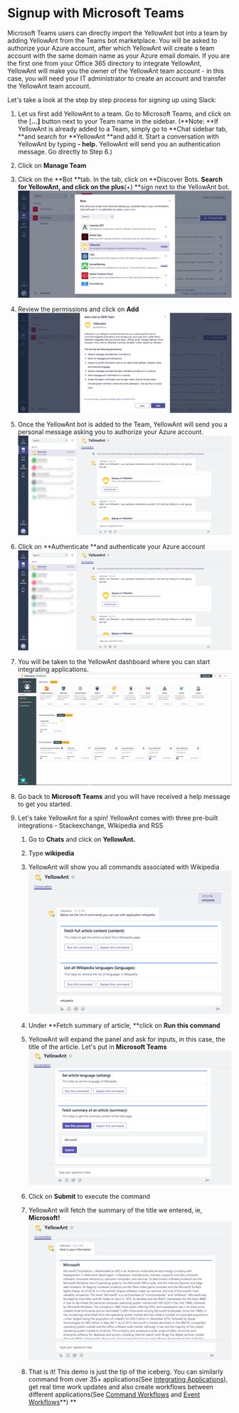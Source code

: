 # Signup with Microsoft Teams

Microsoft Teams users can directly import the YellowAnt bot into a team by adding YellowAnt from the Teams bot marketplace. You will be asked to authorize your Azure account, after which YellowAnt will create a team account with the same domain name as your Azure email domain. If you are the first one from your Office 365 directory to integrate YellowAnt, YellowAnt will make you the owner of the YellowAnt team account - in this case, you will need your IT administrator to create an  account and transfer the YellowAnt team account.

Let's take a look at the step by step process for signing up using Slack:

1. Let us first add YellowAnt to a team. Go to Microsoft Teams, and click on the \[**...\]** button next to your Team name in the sidebar. \(**Note: **If YellowAnt is already added to a Team, simply go to **Chat sidebar tab, **and search for **YellowAnt **and add it. Start a conversation with YellowAnt by typing **- help.** YellowAnt will send you an authentication message. Go directly to Step 6.\)

2. Click on **Manage Team**

3. Click on the **Bot **tab. In the tab, click on **Discover Bots. **Search for **YellowAnt**, and click on the plus**\(+\) **sign next to the YellowAnt bot.![](/assets/screenshot-teams.microsoft.com-2017-12-03-21-34-19-804.png)

4. Review the permissions and click on **Add**![](/assets/screenshot-teams.microsoft.com-2017-12-03-21-38-23-953.png)

5. Once the YellowAnt bot is added to the Team, YellowAnt will send you a personal message asking you to authorize your Azure account.![](/assets/screenshot-teams.microsoft.com-2017-12-03-21-42-12-146.png)

6. Click on **Authenticate **and authenticate your Azure account![](/assets/screenshot-teams.microsoft.com-2017-12-03-21-42-12-146.png)

7. You will be taken to the YellowAnt dashboard where you can start integrating applications.![](/assets/Overview.jpg)

8. Go back to **Microsoft Teams** and you will have received a help message to get you started.

9. Let's take YellowAnt for a spin! YellowAnt comes with three pre-built integrations - Stackexchange, WIkipedia and RSS

   1. Go to **Chats** and click on **YellowAnt.**

   2. Type **wikipedia**

   3. YellowAnt will show you all commands associated with Wikipedia![](/assets/screenshot-teams.microsoft.com-2017-12-03-22-13-54-935.png)

   4. Under **Fetch summary of article, **click on **Run this command**

   5. YellowAnt will expand the panel and ask for inputs, in this case, the title of the article. Let's put in **Microsoft Teams**![](/assets/screenshot-teams.microsoft.com-2017-12-03-22-21-12-240.png)

   6. Click on **Submit** to execute the command

   7. YellowAnt will fetch the summary of the title we entered, ie, **Microsoft!**![](/assets/screenshot-teams.microsoft.com-2017-12-03-22-21-44-369.png)

   8. That is it! This demo is just the tip of the iceberg. You can similarly command from over 35+ applications\(See [Integrating Applications](/integrating-applications.md)\), get real time work updates and also create workflows between different applications\(See [Command Workflows](/command-workflows.md) and [Event Workflows](/event-workflows.md)**\) **



